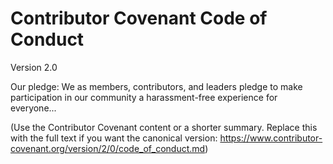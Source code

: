 # Contributor Covenant Code of Conduct

Version 2.0

Our pledge: We as members, contributors, and leaders pledge to make participation in our community a harassment-free experience for everyone...

(Use the Contributor Covenant content or a shorter summary. Replace this with the full text if you want the canonical version: https://www.contributor-covenant.org/version/2/0/code_of_conduct.md)